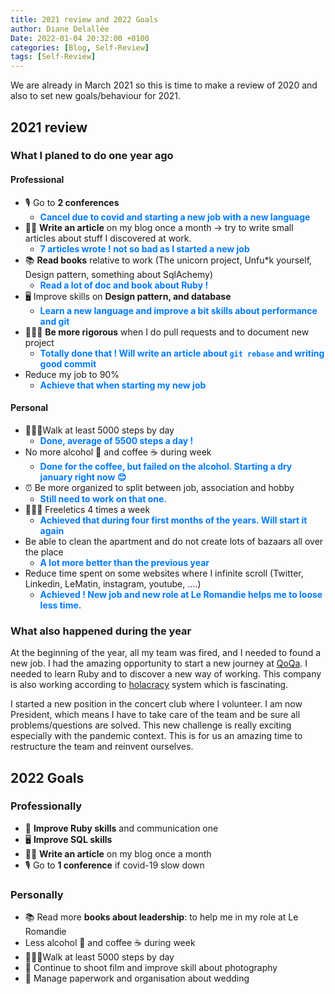 ```yaml
---
title: 2021 review and 2022 Goals
author: Diane Delallée
Date: 2022-01-04 20:32:00 +0100 
categories: [Blog, Self-Review]
tags: [Self-Review]
---
```


We are already in March 2021 so this is time to make a review of 2020 and also to set new goals/behaviour for 2021.

## 2021 review
### What I planed to do one year ago

#### Professional
- 🎙 Go to **2 conferences**
  - <span style="color:#007bff; font-weight:bold;"> Cancel due to covid and starting a new job with a new language </span>
- ✍🏼 **Write an article** on my blog once a month -> try to write small articles about stuff I discovered at work.
  - <span style="color:#007bff; font-weight:bold;"> 7 articles wrote ! not so bad as I started a new job </span>
- 📚 **Read books** relative to work (The unicorn project, Unfu*k yourself, Design pattern, something about SqlAchemy)
  - <span style="color:#007bff; font-weight:bold;"> Read a lot of doc and book about Ruby ! </span>
- 🖥 Improve skills on **Design pattern, and database**
  - <span style="color:#007bff; font-weight:bold;"> Learn a new language and improve a bit skills about performance and git </span>
- 🧘🏽‍♀️ **Be more rigorous** when I do pull requests and to document new project
  - <span style="color:#007bff; font-weight:bold;"> Totally done that ! Will write an article about `git rebase` and writing good commit </span>
- Reduce my job to 90%
  - <span style="color:#007bff; font-weight:bold;"> Achieve that when starting my new job </span>

#### Personal

- 🚶🏽‍♀️Walk at least 5000 steps by day
  - <span style="color:#007bff; font-weight:bold;"> Done, average of 5500 steps a day ! </span>
- No more alcohol 🍺 and coffee ☕ during week
  - <span style="color:#007bff; font-weight:bold;"> Done for the coffee, but failed on the alcohol. Starting a dry january right now 😊 </span>
- ⏰ Be more organized to split between job, association and hobby
  - <span style="color:#007bff; font-weight:bold;"> Still need to work on that one. </span>
- 🤸🏽‍♀️ Freeletics 4 times a week
  - <span style="color:#007bff; font-weight:bold;"> Achieved that during four first months of the years. Will start it again</span>
- Be able to clean the apartment and do not create lots of bazaars all over the place
  - <span style="color:#007bff; font-weight:bold;"> A lot more better than the previous year </span>
- Reduce time spent on some websites where I infinite scroll (Twitter, Linkedin, LeMatin, instagram, youtube, ....)
  - <span style="color:#007bff; font-weight:bold;"> Achieved ! New job and new role at Le Romandie helps me to loose less time. </span>


### What also happened during the year

At the beginning of the year, all my team was fired, and I needed to found a new job. I had the amazing opportunity to start a new journey
at [QoQa](https://www.qoqa.ch/fr). I needed to learn Ruby and to discover a new way of working. This company is also working according to [holacracy](https://fr.wikipedia.org/wiki/Holacratie) 
system which is fascinating.

I started a new position in the concert club where I volunteer. I am now President, which means I have to take care of the team and be sure all problems/questions are solved.
This new challenge is really exciting especially with the pandemic context. This is for us an amazing time to restructure the team and reinvent ourselves.

## 2022 Goals

### Professionally

- 💎 **Improve Ruby skills** and communication one
- 🖥 **Improve SQL skills**
- ✍🏼 **Write an article** on my blog once a month 
- 🎙 Go to **1 conference** if covid-19 slow down

### Personally

- 📚 Read more **books about leadership**: to help me in my role at Le Romandie
- Less alcohol 🍺 and coffee ☕ during week
- 🚶🏽‍♀️Walk at least 5000 steps by day
- 📸 Continue to shoot film and improve skill about photography
- 💍 Manage paperwork and organisation about wedding